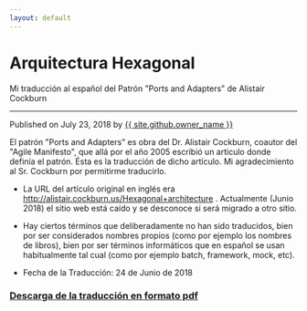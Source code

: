 ```yaml
---
layout: default
---
```


<div id="title">
<h1>Arquitectura Hexagonal</h1>
<p>Mi traducción al español del Patrón "Ports and Adapters" de Alistair Cockburn</p>
<hr>
<span class="credits right">Published on July 23, 2018 by <a href="{{ site.github.owner_url }}">{{ site.github.owner_name }}</a></span>
</div>

El patrón "Ports and Adapters" es obra del Dr. Alistair Cockburn, coautor del "Agile Manifesto", que allá por el año 2005 escribió un articulo donde definía el patrón. Ésta es la traducción de dicho artículo. Mi agradecimiento al Sr. Cockburn por permitirme traducirlo.

- La URL del artículo original en inglés era http://alistair.cockburn.us/Hexagonal+architecture . Actualmente (Junio 2018) el sitio web está caído y se desconoce si será migrado a otro sitio.

- Hay ciertos términos que deliberadamente no han sido traducidos, bien por ser considerados nombres propios (como por ejemplo los nombres de libros), bien por ser términos informáticos que en español se usan habitualmente tal cual (como por ejemplo batch, framework, mock, etc).

- Fecha de la Traducción: 24 de Junio de 2018

### [Descarga de la traducción en formato pdf](https://jmgarridopaz.github.io/content/hexagonalarchitecturespanish.pdf)
